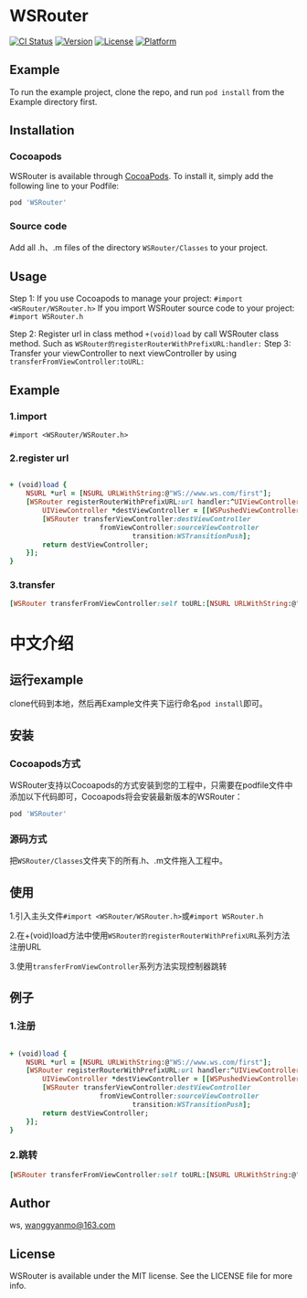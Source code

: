 # WSRouter

[![CI Status](https://img.shields.io/travis/nlgb/WSRouter.svg?style=flat)](https://travis-ci.org/nlgb/WSRouter)
[![Version](https://img.shields.io/cocoapods/v/WSRouter.svg?style=flat)](https://cocoapods.org/pods/WSRouter)
[![License](https://img.shields.io/cocoapods/l/WSRouter.svg?style=flat)](https://cocoapods.org/pods/WSRouter)
[![Platform](https://img.shields.io/cocoapods/p/WSRouter.svg?style=flat)](https://cocoapods.org/pods/WSRouter)

## Example

To run the example project, clone the repo, and run `pod install` from the Example directory first.

## Installation

### Cocoapods
WSRouter is available through [CocoaPods](https://cocoapods.org). To install
it, simply add the following line to your Podfile:

```ruby
pod 'WSRouter'
```

### Source code
Add all .h、.m files of the directory `WSRouter/Classes` to your project.

## Usage
Step 1:
If you use Cocoapods to manage your project:
`#import <WSRouter/WSRouter.h>`
If you import WSRouter source code to your project:
`#import WSRouter.h`

Step 2:
Register url in class method `+(void)load` by call WSRouter class method. Such as `WSRouter的registerRouterWithPrefixURL:handler:`
Step 3:
Transfer your viewController to next viewController by using `transferFromViewController:toURL:`

## Example
### 1.import
`#import <WSRouter/WSRouter.h>`
### 2.register url
```ruby

+ (void)load {
    NSURL *url = [NSURL URLWithString:@"WS://www.ws.com/first"];
    [WSRouter registerRouterWithPrefixURL:url handler:^UIViewController *(NSURL *URL, UIViewController *sourceViewController) {
        UIViewController *destViewController = [[WSPushedViewController alloc] init];
        [WSRouter transferViewController:destViewController
                      fromViewController:sourceViewController
                              transition:WSTransitionPush];
        return destViewController;
    }];
}

```

### 3.transfer
```ruby
[WSRouter transferFromViewController:self toURL:[NSURL URLWithString:@"WS://www.ws.com/first?uid=666"]];

```

# 中文介绍

## 运行example
clone代码到本地，然后再Example文件夹下运行命名`pod install`即可。

## 安装

### Cocoapods方式
WSRouter支持以Cocoapods的方式安装到您的工程中，只需要在podfile文件中添加以下代码即可，Cocoapods将会安装最新版本的WSRouter：
```ruby
pod 'WSRouter'
```

### 源码方式
把`WSRouter/Classes`文件夹下的所有.h、.m文件拖入工程中。

## 使用
1.引入主头文件`#import <WSRouter/WSRouter.h>`或`#import WSRouter.h`

2.在+(void)load方法中使用`WSRouter的registerRouterWithPrefixURL`系列方法注册URL 

3.使用`transferFromViewController`系列方法实现控制器跳转

## 例子
### 1.注册
```ruby

+ (void)load {
    NSURL *url = [NSURL URLWithString:@"WS://www.ws.com/first"];
    [WSRouter registerRouterWithPrefixURL:url handler:^UIViewController *(NSURL *URL, UIViewController *sourceViewController) {
        UIViewController *destViewController = [[WSPushedViewController alloc] init];
        [WSRouter transferViewController:destViewController
                      fromViewController:sourceViewController
                              transition:WSTransitionPush];
        return destViewController;
    }];
}

```

### 2.跳转
```ruby
[WSRouter transferFromViewController:self toURL:[NSURL URLWithString:@"WS://www.ws.com/first?uid=666"]];

```

## Author

ws, wanggyanmo@163.com

## License

WSRouter is available under the MIT license. See the LICENSE file for more info.
